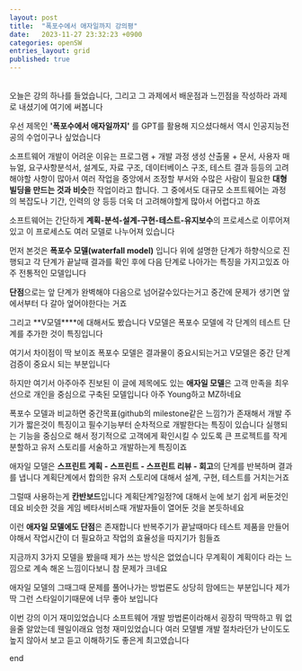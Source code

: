 ```yaml
---
layout: post
title:  "폭포수에서 애자일까지 강의평"
date:   2023-11-27 23:32:23 +0900
categories: openSW
entries_layout: grid
published: true
---
```

<br>
오늘은 강의 하나를 들었습니다, 그리고 그 과제에서 배운점과 느낀점을 작성하라 과제로 내셨기에 여기에 써봅니다

우선 제목인  **'폭포수에서 애자일까지'** 를 GPT를 활용해 지으셨다해서 역시 인공지능전공의 수업이구나 싶었습니다

소프트웨어 개발이 어려운 이유는 프로그램 + 개발 과정 생성 산출물 + 문서, 사용자 매뉴얼, 요구사항분석서, 설계도, 자료 구조, 데이터베이스 구조, 테스트 결과 등등의 고려해야할 사항이 많아서 여러 작업을 중앙에서 조정할 부서와 수많은 사람이 필요한 **대형 빌딩을 만드는 것과 비슷**한 작업이라고 합니다.
그 중에서도 대규모 소프트웨어는 과정의 복잡도나 기간, 인력의 양 등등 더욱 더 고려해야할게 많아서 어렵다고 하죠

소프트웨어는 간단하게 **계획-분석-설계-구현-테스트-유지보수**의 프로세스로 이루어져있고 이 프로세스도 여러 모델로 나누어져 있습니다

먼저 본것은 **폭포수 모델(waterfall model)** 입니다 위에 설명한 단계가 하향식으로 진행되고 각 단계가 끝날때 결과를 확인 후에 다음 단계로 나아가는 특징을 가지고있죠 아주 전통적인 모델입니다

**단점**으로는 앞 단계가 완벽해야 다음으로 넘어갈수있다는거고 중간에 문제가 생기면 앞에서부터 다 갈아 엎어야한다는 거죠

그리고 **V모델****에 대해서도 봤습니다 V모델은 폭포수 모델에 각 단계의 테스트 단계를 추가한 것이 특징입니다

여기서 차이점이 딱 보이죠 폭포수 모델은 결과물이 중요시되는거고 V모델은 중간 단계 검증이 중요시 되는 부분입니다

하지만 여기서 아주아주 진보된 이 글에 제목에도 있는 **애자일 모델**은 고객 만족을 최우선으로 개인을 중심으로 구축된 모델입니다 아주 Young하고 MZ하네요

폭포수 모델과 비교하면 중간목표(github의 milestone같은 느낌?)가 존재해서 개발 주기가 짧은것이 특징이고
필수기능부터 순차적으로 개발한다는 특징이 있습니다 실행되는 기능을 중심으로 해서 정기적으로 고객에게 확인시킬 수 있도록 큰 프로젝트를 작게 분할하고 유저 스토리를 서술하고 개발하는게 특징이죠

애자일 모델은 **스프린트 계획 - 스프린트 - 스프린트 리뷰 - 회고**의 단계를 반복하며 결과를 냅니다 
계획단계에서 합의한 유저 스토리에 대해서 설계, 구현, 테스트를 거치는거죠

그럴때 사용하는게 **칸반보드**입니다 계획단계?일정?에 대해서 눈에 보기 쉽게 써둔것인데요 비슷한 것을 게임 베타서비스때 개발자들이 열어둔 것을 본듯하네요

이런 **애자일 모델에도 단점**은 존재합니다
반복주기가 끝날때마다 테스트 제품을 만들어야해서 작업시간이 더 필요하고
작업의 효율성을 따지기가 힘들죠

지금까지 3가지 모델을 봤을때 제가 쓰는 방식은
없었습니다 무계획이 계획이다 라는 느낌으로 계속 해온 느낌이다보니 참 문제가 크네요

애자일 모델의 그때그때 문제를 풀어나가는 방법론도 상당히 맘에드는 부분입니다 제가 딱 그런 스타일이기때문에 너무 좋아 보입니다

이번 강의 이거 재미있었습니다 소프트웨어 개발 방법론이라해서 굉장히 딱딱하고 뭐 없을줄 알았는데 웬일이래요 엄청 재미있었습니다 여러 모델별 개발 절차라던가 난이도도 높지 않아서 보고 듣고 이해하기도 좋은게 최고였습니다

end